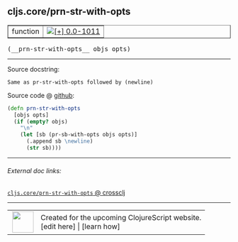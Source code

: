 ## cljs.core/prn-str-with-opts



 <table border="1">
<tr>
<td>function</td>
<td><a href="https://github.com/cljsinfo/cljs-api-docs/tree/0.0-1011"><img valign="middle" alt="[+] 0.0-1011" title="Added in 0.0-1011" src="https://img.shields.io/badge/+-0.0--1011-lightgrey.svg"></a> </td>
</tr>
</table>


 <samp>
(__prn-str-with-opts__ objs opts)<br>
</samp>

---





Source docstring:

```
Same as pr-str-with-opts followed by (newline)
```


Source code @ [github](https://github.com/clojure/clojurescript/blob/r1895/src/cljs/cljs/core.cljs#L6679-L6686):

```clj
(defn prn-str-with-opts
  [objs opts]
  (if (empty? objs)
    "\n"
    (let [sb (pr-sb-with-opts objs opts)]
      (.append sb \newline)
      (str sb))))
```

<!--
Repo - tag - source tree - lines:

 <pre>
clojurescript @ r1895
└── src
    └── cljs
        └── cljs
            └── <ins>[core.cljs:6679-6686](https://github.com/clojure/clojurescript/blob/r1895/src/cljs/cljs/core.cljs#L6679-L6686)</ins>
</pre>

-->

---



###### External doc links:

[`cljs.core/prn-str-with-opts` @ crossclj](http://crossclj.info/fun/cljs.core.cljs/prn-str-with-opts.html)<br>

---

 <table>
<tr><td>
<img valign="middle" align="right" width="48px" src="http://i.imgur.com/Hi20huC.png">
</td><td>
Created for the upcoming ClojureScript website.<br>
[edit here] | [learn how]
</td></tr></table>

[edit here]:https://github.com/cljsinfo/cljs-api-docs/blob/master/cljsdoc/cljs.core/prn-str-with-opts.cljsdoc
[learn how]:https://github.com/cljsinfo/cljs-api-docs/wiki/cljsdoc-files

<!--

This information was too distracting to show to readers, but I'll leave it
commented here since it is helpful to:

- pretty-print the data used to generate this document
- and show how to retrieve that data



The API data for this symbol:

```clj
{:ns "cljs.core",
 :name "prn-str-with-opts",
 :signature ["[objs opts]"],
 :history [["+" "0.0-1011"]],
 :type "function",
 :full-name-encode "cljs.core/prn-str-with-opts",
 :source {:code "(defn prn-str-with-opts\n  [objs opts]\n  (if (empty? objs)\n    \"\\n\"\n    (let [sb (pr-sb-with-opts objs opts)]\n      (.append sb \\newline)\n      (str sb))))",
          :title "Source code",
          :repo "clojurescript",
          :tag "r1895",
          :filename "src/cljs/cljs/core.cljs",
          :lines [6679 6686]},
 :full-name "cljs.core/prn-str-with-opts",
 :docstring "Same as pr-str-with-opts followed by (newline)"}

```

Retrieve the API data for this symbol:

```clj
;; from Clojure REPL
(require '[clojure.edn :as edn])
(-> (slurp "https://raw.githubusercontent.com/cljsinfo/cljs-api-docs/catalog/cljs-api.edn")
    (edn/read-string)
    (get-in [:symbols "cljs.core/prn-str-with-opts"]))
```

-->
